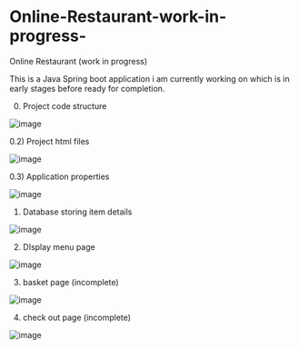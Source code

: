 # Online-Restaurant-work-in-progress-
Online Restaurant (work in progress)


This is a Java Spring boot application i am currently working on which is in early stages before ready for completion.


0) Project code structure 

![image](https://user-images.githubusercontent.com/73298685/192092754-625cb9bf-7ba9-4aa5-bc75-607aef719d3e.png)


0.2) Project html files 

![image](https://user-images.githubusercontent.com/73298685/192092782-20e4cb12-6243-42e6-882b-4012748944c0.png)


0.3) Application properties 

![image](https://user-images.githubusercontent.com/73298685/192092805-86454ad9-70cf-4cf1-9e03-219244b8525d.png)


1) Database storing item details 

![image](https://user-images.githubusercontent.com/73298685/189692187-db1ddff4-baf8-4378-b482-82561c7ea978.png)

2) DIsplay menu page 

![image](https://user-images.githubusercontent.com/73298685/189692699-5bc832d7-35f8-4755-9bde-ddd48e1e3033.png)


3) basket page (incomplete)

![image](https://user-images.githubusercontent.com/73298685/192092722-6ae56ead-e801-4e8a-8ae7-b3f11e4ba8d7.png)


4) check out page (incomplete)

![image](https://user-images.githubusercontent.com/73298685/192103645-59fa0f9d-2afd-4651-ab16-51f729f0ca38.png)





